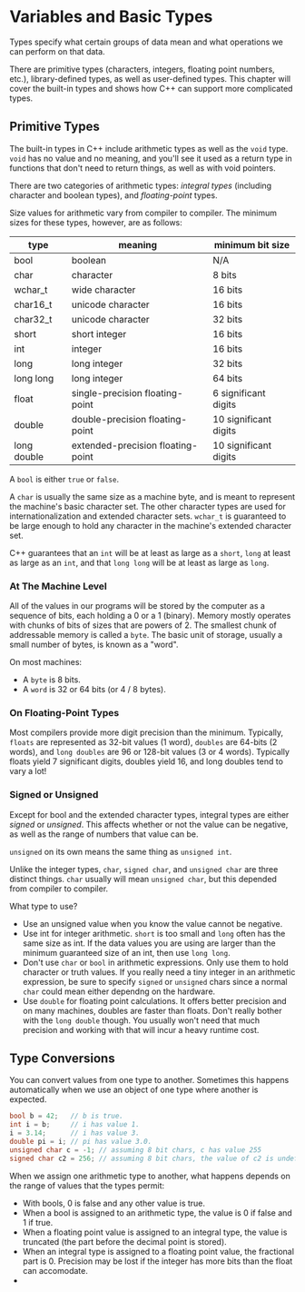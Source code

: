 # Variables and Basic Types

Types specify what certain groups of data mean and what operations we can perform on that data.

There are primitive types (characters, integers, floating point numbers, etc.), library-defined types, as well as user-defined types. This chapter will cover the built-in types and shows how C++ can support more complicated types.

## Primitive Types

The built-in types in C++ include arithmetic types as well as the `void` type. `void` has no value and no meaning, and you'll see it used as a return type in functions that don't need to return things, as well as with void pointers.

There are two categories of arithmetic types: *integral types* (including character and boolean types), and *floating-point* types.

Size values for arithmetic vary from compiler to compiler. The minimum sizes for these types, however, are as follows:

| type       | meaning                          | minimum bit size     |
|------------|----------------------------------|----------------------|
|bool        |boolean                           |N/A                   |
|char        |character                         |8 bits                |
|wchar_t     |wide character                    |16 bits               |
|char16_t    |unicode character                 |16 bits               |
|char32_t    |unicode character                 |32 bits               |
|short       |short integer                     |16 bits               |
|int         |integer                           |16 bits               |
|long        |long integer                      |32 bits               |
|long long   |long integer                      |64 bits               |
|float       |single-precision floating-point   |6 significant digits  |
|double      |double-precision floating-point   |10 significant digits |
|long double |extended-precision floating-point |10 significant digits |

A `bool` is either `true` or `false`.

A `char` is usually the same size as a machine byte, and is meant to represent the machine's basic character set. The other character types are used for internationalization and extended character sets. `wchar_t` is guaranteed to be large enough to hold any character in the machine's extended character set.

C++ guarantees that an `int` will be at least as large as a `short`, `long` at least as large as an `int`, and that `long long` will be at least as large as `long`.

### At The Machine Level

All of the values in our programs will be stored by the computer as a sequence of bits, each holding a 0 or a 1 (binary). Memory mostly operates with chunks of bits of sizes that are powers of 2. The smallest chunk of addressable memory is called a `byte`. The basic unit of storage, usually a small number of bytes, is known as a "word". 

On most machines:
* A `byte` is 8 bits.
* A `word` is 32 or 64 bits (or 4 / 8 bytes).

### On Floating-Point Types

Most compilers provide more digit precision than the minimum. Typically, `floats` are represented as 32-bit values (1 word), `doubles` are 64-bits (2 words), and `long doubles` are 96 or 128-bit values (3 or 4 words). Typically floats yield 7 significant digits, doubles yield 16, and long doubles tend to vary a lot!

### Signed or Unsigned

Except for bool and the extended character types, integral types are either *signed* or *unsigned*. This affects whether or not the value can be negative, as well as the range of numbers that value can be.

`unsigned` on its own means the same thing as `unsigned int`.

Unlike the integer types, `char`, `signed char`, and `unsigned char` are three distinct things. `char` usually will mean `unsigned char`, but this depended from compiler to compiler.

What type to use?
* Use an unsigned value when you know the value cannot be negative.
* Use int for integer arithmetic. `short` is too small and `long` often has the same size as int. If the data values you are using are larger than the minimum guaranteed size of an int, then use `long long`.
* Don't use `char` or `bool` in arithmetic expressions. Only use them to hold character or truth values. If you really need a tiny integer in an arithmetic expression, be sure to specify `signed` or `unsigned` chars since a normal `char` could mean either dependng on the hardware.
* Use `double` for floating point calculations. It offers better precision and on many machines, doubles are faster than floats. Don't really bother with the `long double` though. You usually won't need that much precision and working with that will incur a heavy runtime cost.

## Type Conversions

You can convert values from one type to another. Sometimes this happens automatically when we use an object of one type where another is expected.

```c++
bool b = 42;   // b is true.
int i = b;     // i has value 1.
i = 3.14;      // i has value 3.
double pi = i; // pi has value 3.0.
unsigned char c = -1; // assuming 8 bit chars, c has value 255
signed char c2 = 256; // assuming 8 bit chars, the value of c2 is undefined. (weird...I thought it would wrap around!)
```

When we assign one arithmetic type to another, what happens depends on the range of values that the types permit:
* With bools, 0 is false and any other value is true.
* When a bool is assigned to an arithmetic type, the value is 0 if false and 1 if true.
* When a floating point value is assigned to an integral type, the value is truncated (the part before the decimal point is stored).
* When an integral type is assigned to a floating point value, the fractional part is 0. Precision may be lost if the integer has more bits than the float can accomodate.
* 